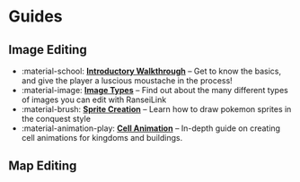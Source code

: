 # Guides

## Image Editing

<div class="grid cards" markdown>

- :material-school: __[Introductory Walkthrough]__ – Get to know the basics, and give the player a luscious moustache in the process!
- :material-image: __[Image Types]__ – Find out about the many different types of images you can edit with RanseiLink
- :material-brush: __[Sprite Creation]__ – Learn how to draw pokemon sprites in the conquest style
- :material-animation-play: __[Cell Animation]__ – In-depth guide on creating cell animations for kingdoms and buildings.

</div>

  [Introductory Walkthrough]: image-editing/introductory-walkthrough.md
  [Image Types]: image-editing/image-types.md
  [Sprite Creation]: image-editing/battle-sprite-creation-process.md
  [Cell Animation]: image-editing/cell-animation-editing.md

## Map Editing
